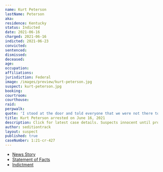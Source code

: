 ```yaml
---
name: Kurt Peterson
lastName: Peterson
aka:
residence: Kentucky
status: Indicted
date: 2021-06-16
charged: 2021-06-16
indicted: 2021-06-23
convicted:
sentenced:
dismissed:
deceased:
age:
occupation:
affiliations:
jurisdiction: Federal
image: /images/preview/kurt-peterson.jpg
suspect: kurt-peterson.jpg
booking:
courtroom:
courthouse:
raid:
perpwalk:
quote: 'I stood at the door and told everyone that we were not there to hurt anybody or damage anything...'
title: Kurt Peterson arrested on June 16, 2021
description: Click for latest case details. Suspects innocent until proven guilty.
author: seditiontrack
layout: suspect
published: true
caseNumber: 1:21-cr-427
---
```

- [News Story](https://www.whas11.com/article/news/crime/arrest-kurt-peterson-hodgenville-capitol-riot/417-10893ffb-00ba-4977-991a-3996fd089803)
- [Statement of Facts](https://www.justice.gov/usao-dc/case-multi-defendant/file/1412806/download)
- [Indictment](https://www.justice.gov/usao-dc/case-multi-defendant/file/1412801/download)
